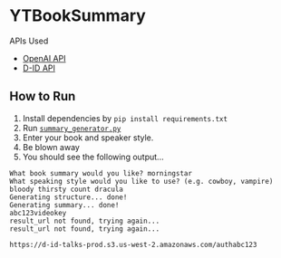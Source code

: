 # YTBookSummary

APIs Used
* [OpenAI API](https://openai.com/blog/openai-api)
* [D-ID API](https://studio.d-id.com/) 

## How to Run
1. Install dependencies by `pip install requirements.txt`
2. Run [`summary_generator.py`](summary_generator.py)
3. Enter your book and speaker style.
4. Be blown away
5. You should see the following output...
```commandline
What book summary would you like? morningstar
What speaking style would you like to use? (e.g. cowboy, vampire) bloody thirsty count dracula
Generating structure... done!
Generating summary... done!
abc123videokey
result_url not found, trying again...
result_url not found, trying again...

https://d-id-talks-prod.s3.us-west-2.amazonaws.com/authabc123
```